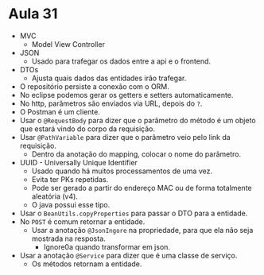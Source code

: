 # Aula 31

* MVC
  * Model View Controller
* JSON
  * Usado para trafegar os dados entre a api e o frontend.
* DTOs
  * Ajusta quais dados das entidades irão trafegar.
* O repositório persiste a conexão com o ORM.
* No eclipse podemos gerar os getters e setters automaticamente.
* No http, parâmetros são enviados via URL, depois do `?`.
* O Postman é um cliente.
* Usar o `@RequestBody` para dizer que o parâmetro do método é um objeto que estará vindo do corpo da requisição.
* Usar `@PathVariable` para dizer que o parâmetro veio pelo link da requisição.
  * Dentro da anotação do mapping, colocar o nome do parâmetro.
* UUID - Universally Unique Identifier
  * Usado quando há muitos processamentos de uma vez.
  * Evita ter PKs repetidas.
  * Pode ser gerado a partir do endereço MAC ou de forma totalmente aleatória (v4).
  * O java possui esse tipo.
* Usar o `BeanUtils.copyProperties` para passar o DTO para a entidade.
* No `POST` é comum retornar a entidade.
  * Usar a anotação `@JsonIngore` na propriedade, para que ela não seja mostrada na resposta.
    * Ignore0a quando transformar em json.
* Usar a anotação `@Service` para dizer que é uma classe de serviço.
  * Os métodos retornam a entidade.